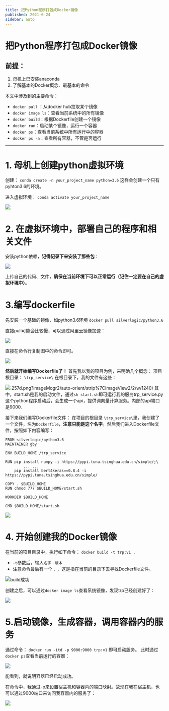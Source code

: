 ```yaml
---
title: 把Python程序打包成Docker镜像
published: 2021-6-24
sidebar: auto
---
```


# 把Python程序打包成Docker镜像

## 前提：
1. 母机上已安装anaconda
2. 了解基本的Docker概念、最基本的命令

本文中涉及到的主要命令：
- `docker pull` ：从docker hub拉取某个镜像
- `docker image ls`：查看当前系统中的所有镜像
- `docker build`：根据Dockerfile创建一个镜像
- `docker run`：启动某个镜像，运行一个容器
- `docker ps`：查看当前系统中所有运行中的容器
- `docker ps -a`：查看所有容器，不管是否运行

---

# 1. 母机上创建python虚拟环境
创建：
`conda create -n your_project_name python=3.6`
这样会创建一个只有pyhton3.6的环境。

进入虚拟环境：
`conda activate your_project_name `

![](https://cdn.jsdelivr.net/gh/beyondguo/mdnice_pictures/2021-6-25/1624616128547-image.png)


# 2. 在虚拟环境中，部署自己的程序和相关文件
安装python依赖，**记得记录下来安装了那些包**：

![](https://cdn.jsdelivr.net/gh/beyondguo/mdnice_pictures/2021-6-25/1624616135761-image.png)

上传自己的代码、文件，**确保在当前环境下可以正常运行（记住一定要在自己的虚拟环境中）**。

# 3.编写dockerfile
先安装一个基础的镜像，如python3.6环境
`docker pull silverlogic/python3.6`

直接pull可能会比较慢，可以通过阿里云镜像加速：

![](https://cdn.jsdelivr.net/gh/beyondguo/mdnice_pictures/2021-6-25/1624616144570-image.png)

直接在命令行复制图中的命令即可。


![](https://cdn.jsdelivr.net/gh/beyondguo/mdnice_pictures/2021-6-25/1624616165196-image.png)



**然后就开始编写Dockerfile了！**
首先我以我的项目为例，来明确几个概念：
项目根目录： `\trp_service\`
在根目录下，我的文件有这些：

![](https://cdn.jsdelivr.net/gh/beyondguo/mdnice_pictures/2021-6-25/1624616174763-image.png)
257d.png?imageMogr2/auto-orient/strip%7CimageView2/2/w/1240)
其中，start.sh是我的启动文件，通过`sh start.sh`即可运行我的服务trp_service.py
这个python程序启动后，会生成一个api，提供词向量计算服务。内部的api端口是9000.

接下来我们编写Dockerfile文件：
在项目的根目录 `\trp_service\`里，我创建了一个文件，名为`Dockerfile`，**注意只能是这个名字**。然后我们进入Dockerfile文件，按照如下内容编写：
```shell
FROM silverlogic/python3.6
MAINTAINER gby

ENV BUILD_HOME /trp_service

RUN pip install numpy -i https://pypi.tuna.tsinghua.edu.cn/simple/;\
        ... ...
	pip install bert4keras==0.8.4 -i https://pypi.tuna.tsinghua.edu.cn/simple/

COPY . $BUILD_HOME
RUN chmod 777 $BUILD_HOME/start.sh

WORKDIR $BUILD_HOME

CMD $BUILD_HOME/start.sh
```

![](https://cdn.jsdelivr.net/gh/beyondguo/mdnice_pictures/2021-6-25/1624616184842-image.png)


# 4. 开始创建我的Docker镜像
在当前的项目目录中，执行如下命令：
`docker build -t trp:v1 .`
- `-t`参数后，输入`名字：版本`
- 注意命令最后有一个 `.` ，这是指在当前的目录下去寻找Dockerfile文件。


![build成功](https://cdn.jsdelivr.net/gh/beyondguo/mdnice_pictures/2021-6-25/1624616193016-image.png)


创建之后，可以通过`docker image ls`查看系统镜像，发现trp已经创建好了：

![](https://cdn.jsdelivr.net/gh/beyondguo/mdnice_pictures/2021-6-25/1624616205864-image.png)




# 5.启动镜像，生成容器，调用容器内的服务
通过命令：
`docker run -itd -p 9000:9000 trp:v1`
即可启动服务。
此时通过`docker ps`查看当前运行的容器：

![](https://cdn.jsdelivr.net/gh/beyondguo/mdnice_pictures/2021-6-25/1624616216662-image.png)

能看到，就说明容器已经启动成功。

在命令中，我通过-p来设置宿主机和容器内的端口映射。故现在我在宿主机，也可以通过9000端口来访问我容器内的服务了：

![](https://cdn.jsdelivr.net/gh/beyondguo/mdnice_pictures/2021-6-25/1624616228668-image.png)






